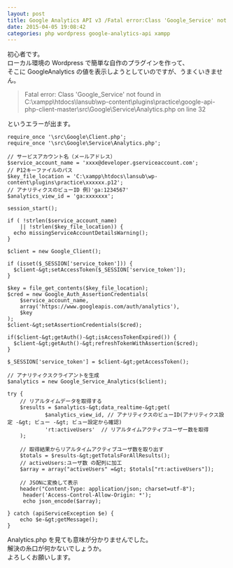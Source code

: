 ```yaml
---
layout: post
title: Google Analytics API v3 /Fatal error:Class 'Google_Service' not found
date: 2015-04-05 19:08:42
categories: php wordpress google-analytics-api xampp
---
```

<p>初心者です。<br>
ローカル環境の Wordpress で簡単な自作のプラグインを作って、<br>
そこに GoogleAnalytics の値を表示しようとしていのですが、うまくいきません。</p>

<blockquote>
  <p>Fatal error: Class 'Google_Service' not found in C:\xampp\htdocs\lansub\wp-content\plugins\practice\google-api-php-client-master\src\Google\Service\Analytics.php on line 32</p>
</blockquote>

<p>というエラーが出ます。</p>

```
require_once '\src\Google\Client.php';
require_once '\src\Google\Service\Analytics.php';

// サービスアカウント名（メールアドレス）
$service_account_name = 'xxxx@developer.gserviceaccount.com';
// P12キーファイルのパス
$key_file_location = 'C:\xampp\htdocs\lansub\wp-content\plugins\practice\xxxxxx.p12';
// アナリティクスのビューID 例)'ga:1234567'
$analytics_view_id = 'ga:xxxxxxx';

session_start();

if ( !strlen($service_account_name)
    || !strlen($key_file_location)) {
  echo missingServiceAccountDetailsWarning();
}

$client = new Google_Client();

if (isset($_SESSION['service_token'])) {
  $client-&gt;setAccessToken($_SESSION['service_token']);
}

$key = file_get_contents($key_file_location);
$cred = new Google_Auth_AssertionCredentials(
    $service_account_name,
    array('https://www.googleapis.com/auth/analytics'),
    $key
);
$client-&gt;setAssertionCredentials($cred);

if($client-&gt;getAuth()-&gt;isAccessTokenExpired()) {
  $client-&gt;getAuth()-&gt;refreshTokenWithAssertion($cred);
}

$_SESSION['service_token'] = $client-&gt;getAccessToken();

// アナリティクスクライアントを生成
$analytics = new Google_Service_Analytics($client);

try {
    // リアルタイムデータを取得する
    $results = $analytics-&gt;data_realtime-&gt;get(
            $analytics_view_id, // アナリティクスのビューID(アナリティクス設定 -&gt; ビュー -&gt; ビュー設定から確認)
            'rt:activeUsers'  // リアルタイムアクティブユーザー数を取得
    );

    // 取得結果からリアルタイムアクティブユーザ数を取り出す
    $totals = $results-&gt;getTotalsForAllResults();
    // activeUsers:ユーザ数 の配列に加工
    $array = array("activeUsers" =&gt; $totals["rt:activeUsers"]);

    // JSONに変換して表示
    header("Content-Type: application/json; charset=utf-8");
     header('Access-Control-Allow-Origin: *');
     echo json_encode($array);

} catch (apiServiceException $e) {
    echo $e-&gt;getMessage();
}
```

<p>Analytics.php を見ても意味が分かりませんでした。<br>
解決の糸口が何かないでしょうか。<br>
よろしくお願いします。</p>

